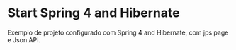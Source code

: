 # Start Spring 4 and Hibernate

Exemplo de projeto configurado com Spring 4 and Hibernate, com jps page e Json API.

